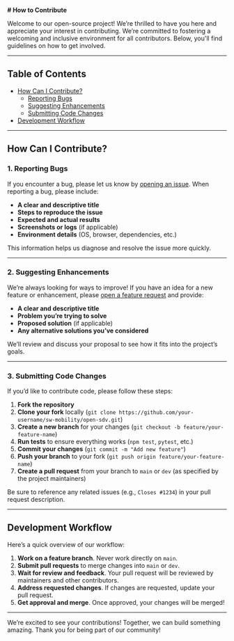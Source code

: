 **# How to Contribute**

Welcome to our open-source project! We’re thrilled to have you here and appreciate your interest in contributing. We’re committed to fostering a welcoming and inclusive environment for all contributors. Below, you'll find guidelines on how to get involved.

---

## **Table of Contents**
- [How Can I Contribute?](#how-can-i-contribute)
  - [Reporting Bugs](#reporting-bugs)
  - [Suggesting Enhancements](#suggesting-enhancements)
  - [Submitting Code Changes](#submitting-code-changes)
- [Development Workflow](#development-workflow)
---

## **How Can I Contribute?**

### **1. Reporting Bugs**
If you encounter a bug, please let us know by [opening an issue](https://github.com/sw-mobility/open-sdv/issues). When reporting a bug, please include:
- **A clear and descriptive title**
- **Steps to reproduce the issue**
- **Expected and actual results**
- **Screenshots or logs** (if applicable)
- **Environment details** (OS, browser, dependencies, etc.)

This information helps us diagnose and resolve the issue more quickly.

---

### **2. Suggesting Enhancements**
We’re always looking for ways to improve! If you have an idea for a new feature or enhancement, please [open a feature request](https://github.com/sw-mobility/open-sdv/issues) and provide:
- **A clear and descriptive title**
- **Problem you’re trying to solve**
- **Proposed solution** (if applicable)
- **Any alternative solutions you’ve considered**

We’ll review and discuss your proposal to see how it fits into the project’s goals.

---

### **3. Submitting Code Changes**
If you’d like to contribute code, please follow these steps:
1. **Fork the repository**
2. **Clone your fork** locally (`git clone https://github.com/your-username/sw-mobility/open-sdv.git`)
3. **Create a new branch** for your changes (`git checkout -b feature/your-feature-name`)
4. **Run tests** to ensure everything works (`npm test`, `pytest`, etc.)
5. **Commit your changes** (`git commit -m "Add new feature"`)
6. **Push your branch** to your fork (`git push origin feature/your-feature-name`)
7. **Create a pull request** from your branch to `main` or `dev` (as specified by the project maintainers)

Be sure to reference any related issues (e.g., `Closes #1234`) in your pull request description.

---

## **Development Workflow**

Here’s a quick overview of our workflow:
1. **Work on a feature branch**. Never work directly on `main`.
2. **Submit pull requests** to merge changes into `main` or `dev`.
3. **Wait for review and feedback**. Your pull request will be reviewed by maintainers and other contributors.
4. **Address requested changes**. If changes are requested, update your pull request.
5. **Get approval and merge**. Once approved, your changes will be merged!

---


We’re excited to see your contributions! Together, we can build something amazing. Thank you for being part of our community!

